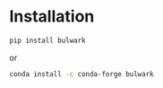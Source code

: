 Installation
============

```bash
pip install bulwark
```

or 

```bash
conda install -c conda-forge bulwark
```
